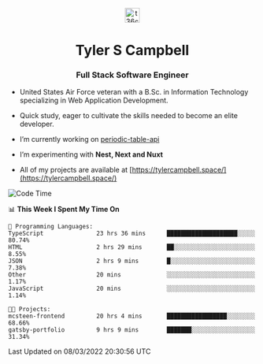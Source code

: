 <p align="center">
<a href="https://www.linkedin.com/in/t36campbell" target="blank"><img align="center" src="https://ik.imagekit.io/t36campbell/Portfolio/linkedin.png.original_m8bbGgPh6.png" alt="t36campbell" height="30" width="30" /></a>
</p>
<h1 align="center">Tyler S Campbell</h1>
<h3 align="center">Full Stack Software Engineer</h3>

* United States Air Force veteran with a B.Sc. in Information Technology specializing in Web Application Development. 

* Quick study, eager to cultivate the skills needed to become an elite developer.

* I’m currently working on [periodic-table-api](https://github.com/t36campbell/periodic-table-api)

* I’m experimenting with **Nest, Next and Nuxt**

* All of my projects are available at [https://tylercampbell.space/](https://tylercampbell.space/)

<!--START_SECTION:waka-->
![Code Time](http://img.shields.io/badge/Code%20Time-1%2C485%20hrs%2040%20mins-blue)

📊 **This Week I Spent My Time On** 

```text
💬 Programming Languages: 
TypeScript               23 hrs 36 mins      ████████████████████░░░░░   80.74% 
HTML                     2 hrs 29 mins       ██░░░░░░░░░░░░░░░░░░░░░░░   8.55% 
JSON                     2 hrs 9 mins        █░░░░░░░░░░░░░░░░░░░░░░░░   7.38% 
Other                    20 mins             ░░░░░░░░░░░░░░░░░░░░░░░░░   1.17% 
JavaScript               20 mins             ░░░░░░░░░░░░░░░░░░░░░░░░░   1.14%

🐱‍💻 Projects: 
mcsteen-frontend         20 hrs 4 mins       █████████████████░░░░░░░░   68.66% 
gatsby-portfolio         9 hrs 9 mins        ███████░░░░░░░░░░░░░░░░░░   31.34%

```


 Last Updated on 08/03/2022 20:30:56 UTC
<!--END_SECTION:waka-->
